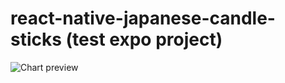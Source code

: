 # react-native-japanese-candle-sticks (test expo project)

![Chart preview](https://github.com/borjomeeee/react-native-japanese-candle-sticks/blob/master/assets/preview.gif?raw=true)
